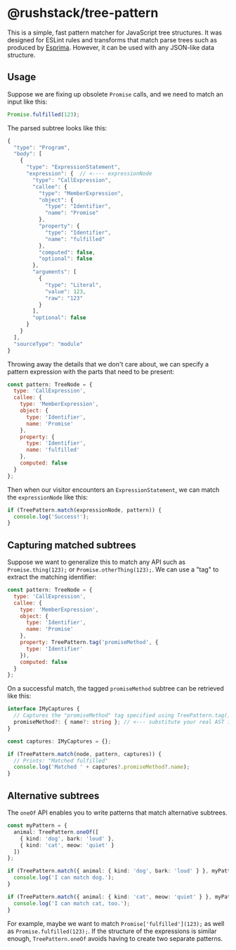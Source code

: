 # @rushstack/tree-pattern

This is a simple, fast pattern matcher for JavaScript tree structures.  It was designed for ESLint rules and
transforms that match parse trees such as produced by [Esprima](https://esprima.org/). However, it can be used
with any JSON-like data structure.

## Usage

Suppose we are fixing up obsolete `Promise` calls, and we need to match an input like this:

```ts
Promise.fulfilled(123);
```

The parsed subtree looks like this:
```js
{
  "type": "Program",
  "body": [
    {
      "type": "ExpressionStatement",
      "expression": {  // <---- expressionNode
        "type": "CallExpression",
        "callee": {
          "type": "MemberExpression",
          "object": {
            "type": "Identifier",
            "name": "Promise"
          },
          "property": {
            "type": "Identifier",
            "name": "fulfilled"
          },
          "computed": false,
          "optional": false
        },
        "arguments": [
          {
            "type": "Literal",
            "value": 123,
            "raw": "123"
          }
        ],
        "optional": false
      }
    }
  ],
  "sourceType": "module"
}
```

Throwing away the details that we don't care about, we can specify a pattern expression with the parts
that need to be present:
```js
const pattern: TreeNode = {
  type: 'CallExpression',
  callee: {
    type: 'MemberExpression',
    object: {
      type: 'Identifier',
      name: 'Promise'
    },
    property: {
      type: 'Identifier',
      name: 'fulfilled'
    },
    computed: false
  }
};
```

Then when our visitor encounters an `ExpressionStatement`, we can match the `expressionNode` like this:
```js
if (TreePattern.match(expressionNode, pattern)) {
  console.log('Success!');
}
```

## Capturing matched subtrees

Suppose we want to generalize this to match any API such as `Promise.thing(123);` or `Promise.otherThing(123);`.
We can use a "tag" to extract the matching identifier:

```js
const pattern: TreeNode = {
  type: 'CallExpression',
  callee: {
    type: 'MemberExpression',
    object: {
      type: 'Identifier',
      name: 'Promise'
    },
    property: TreePattern.tag('promiseMethod', {
      type: 'Identifier'
    }),
    computed: false
  }
};
```

On a successful match, the tagged `promiseMethod` subtree can be retrieved like this:
```ts
interface IMyCaptures {
  // Captures the "promiseMethod" tag specified using TreePattern.tag()
  promiseMethod?: { name?: string }; // <--- substitute your real AST interface here
}

const captures: IMyCaptures = {};

if (TreePattern.match(node, pattern, captures)) {
  // Prints: "Matched fulfilled"
  console.log('Matched ' + captures?.promiseMethod?.name);
}
```

## Alternative subtrees

The `oneOf` API enables you to write patterns that match alternative subtrees.

```ts
const myPattern = {
  animal: TreePattern.oneOf([
    { kind: 'dog', bark: 'loud' },
    { kind: 'cat', meow: 'quiet' }
  ])
};

if (TreePattern.match({ animal: { kind: 'dog', bark: 'loud' } }, myPattern)) {
  console.log('I can match dog.');
}

if (TreePattern.match({ animal: { kind: 'cat', meow: 'quiet' } }, myPattern)) {
  console.log('I can match cat, too.');
}
```

For example, maybe we want to match `Promise['fulfilled'](123);` as well as `Promise.fulfilled(123);`.
If the structure of the expressions is similar enough, `TreePattern.oneOf` avoids having to create two
separate patterns.

